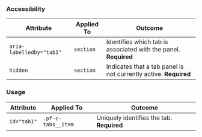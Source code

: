 ### Accessibility

| Attribute | Applied To | Outcome |
| -- | -- | -- |
| `aria-labelledby="tab1"` | `section` | Identifies which tab is associated with the panel. **Required**  |
| `hidden`                 | `section` | Indicates that a tab panel is not currently active. **Required** |

### Usage

| Attribute | Applied To | Outcome |
| -- | -- | -- |
| `id="tab1"` | `.pf-c-tabs__item` | Uniquely identifies the tab. **Required** |